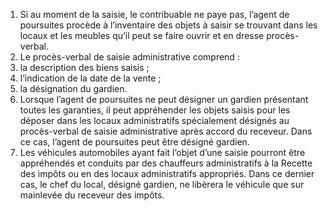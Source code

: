 1) Si au moment de la saisie, le contribuable ne paye pas, l’agent de poursuites procède à l’inventaire des objets à saisir se trouvant dans les locaux et les meubles qu’il peut se faire ouvrir et en dresse procès-verbal.
2) Le procès-verbal de saisie administrative comprend :
1) la description des biens saisis ;
1) l’indication de la date de la vente ;
1) la désignation du gardien.
2) Lorsque l’agent de poursuites ne peut désigner un gardien présentant toutes les
garanties, il peut appréhender les objets saisis pour les déposer dans les locaux administratifs spécialement  désignés  au  procès-verbal  de  saisie  administrative  après  accord  du receveur. Dans ce cas, l’agent de poursuites peut être désigné gardien.
4) Les véhicules automobiles ayant fait l’objet d’une saisie pourront être appréhendés
et conduits par des chauffeurs administratifs à la Recette des impôts ou en des locaux
administratifs appropriés. Dans ce dernier cas, le chef du local, désigné gardien, ne libèrera le véhicule que sur mainlevée du receveur des impôts.